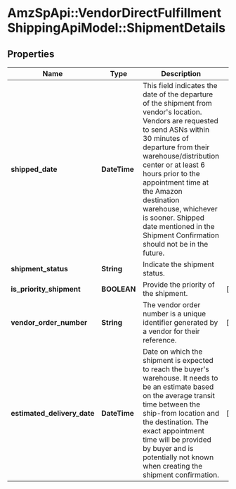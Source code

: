 # AmzSpApi::VendorDirectFulfillmentShippingApiModel::ShipmentDetails

## Properties
Name | Type | Description | Notes
------------ | ------------- | ------------- | -------------
**shipped_date** | **DateTime** | This field indicates the date of the departure of the shipment from vendor&#39;s location. Vendors are requested to send ASNs within 30 minutes of departure from their warehouse/distribution center or at least 6 hours prior to the appointment time at the Amazon destination warehouse, whichever is sooner. Shipped date mentioned in the Shipment Confirmation should not be in the future. | 
**shipment_status** | **String** | Indicate the shipment status. | 
**is_priority_shipment** | **BOOLEAN** | Provide the priority of the shipment. | [optional] 
**vendor_order_number** | **String** | The vendor order number is a unique identifier generated by a vendor for their reference. | [optional] 
**estimated_delivery_date** | **DateTime** | Date on which the shipment is expected to reach the buyer&#39;s warehouse. It needs to be an estimate based on the average transit time between the ship-from location and the destination. The exact appointment time will be provided by buyer and is potentially not known when creating the shipment confirmation. | [optional] 


